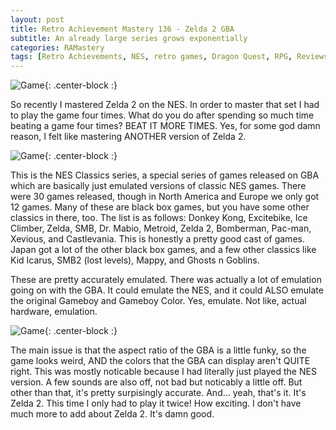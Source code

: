 ```yaml
---
layout: post
title: Retro Achievement Mastery 136 - Zelda 2 GBA
subtitle: An already large series grows exponentially
categories: RAMastery
tags: [Retro Achievements, NES, retro games, Dragon Quest, RPG, Reviews]
---
```



![Game](https://imgur.com/nhxROW6.png){: .center-block :}

So recently I mastered Zelda 2 on the NES. In order to master that set I had to play the game four times. What do you do after spending so much time beating a game four times? BEAT IT MORE TIMES. Yes, for some god damn reason, I felt like mastering ANOTHER version of Zelda 2.

![Game](https://imgur.com/ynqbaIl.png){: .center-block :}

This is the NES Classics series, a special series of games released on GBA which are basically just emulated versions of classic NES games. There were 30 games released, though in North America and Europe we only got 12 games. Many of these are black box games, but you have some other classics in there, too. The list is as follows: Donkey Kong, Excitebike, Ice Climber, Zelda, SMB, Dr. Mabio, Metroid, Zelda 2, Bomberman, Pac-man, Xevious, and Castlevania. This is honestly a pretty good cast of games. Japan got a lot of the other black box games, and a few other classics like Kid Icarus, SMB2 (lost levels), Mappy, and Ghosts n Goblins.

These are pretty accurately emulated. There was actually a lot of emulation going on with the GBA. It could emulate the NES, and it could ALSO emulate the original Gameboy and Gameboy Color. Yes, emulate. Not like, actual hardware, emulation.

![Game](https://imgur.com/LE8Fu3J.png){: .center-block :}


The main issue is that the aspect ratio of the GBA is a little funky, so the game looks weird, AND the colors that the GBA can display aren't QUITE right. This was mostly noticable because I had literally just played the NES version. A few sounds are also off, not bad but noticably a little off. But other than that, it's pretty surpisingly accurate. And... yeah, that's it. It's Zelda 2. This time I only had to play it twice! How exciting. I don't have much more to add about Zelda 2. It's damn good.